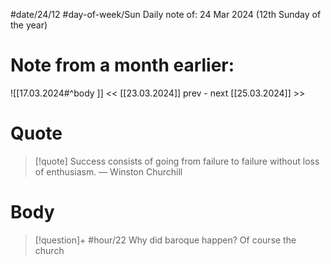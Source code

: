 
#date/24/12
#day-of-week/Sun
Daily note of: 24 Mar 2024 (12th Sunday of the year)
# Note from a month earlier:
![[17.03.2024#^body ]]
 << [[23.03.2024]] prev - next [[25.03.2024]] >>
# Quote

> [!quote] Success consists of going from failure to failure without loss of enthusiasm.
> — Winston Churchill
# Body

> [!question]+ #hour/22 Why did baroque happen?
> Of course the church
